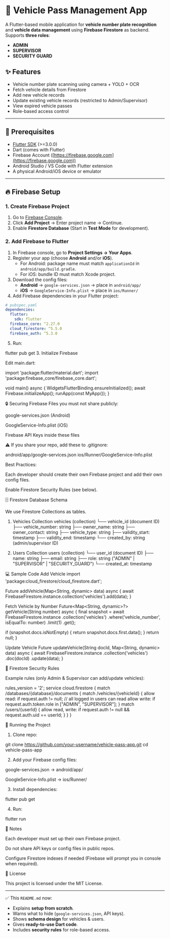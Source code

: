 # 🚗 Vehicle Pass Management App

A Flutter-based mobile application for **vehicle number plate recognition** and **vehicle data management** using **Firebase Firestore** as backend.  
Supports **three roles**:  
- **ADMIN**  
- **SUPERVISOR**  
- **SECURITY GUARD**  

## ✨ Features
- Vehicle number plate scanning using camera + YOLO + OCR  
- Fetch vehicle details from Firestore  
- Add new vehicle records  
- Update existing vehicle records (restricted to Admin/Supervisor)  
- View expired vehicle passes  
- Role-based access control  

---

## 🔧 Prerequisites
- [Flutter SDK](https://docs.flutter.dev/get-started/install) (>=3.0.0)
- Dart (comes with Flutter)
- Firebase Account ([https://firebase.google.com](https://firebase.google.com))
- Android Studio / VS Code with Flutter extension
- A physical Android/iOS device or emulator

---

## 🔥 Firebase Setup

### 1. Create Firebase Project
1. Go to [Firebase Console](https://console.firebase.google.com/).
2. Click **Add Project** → Enter project name → Continue.
3. Enable **Firestore Database** (Start in **Test Mode** for development).

### 2. Add Firebase to Flutter
1. In Firebase console, go to **Project Settings → Your Apps**.  
2. Register your app (choose **Android** and/or **iOS**).  
   - For Android: package name must match `applicationId` in `android/app/build.gradle`.  
   - For iOS: bundle ID must match Xcode project.  
3. Download the config files:
   - **Android** → `google-services.json` → place in `android/app/`
   - **iOS** → `GoogleService-Info.plist` → place in `ios/Runner/`
4. Add Firebase dependencies in your Flutter project:

```yaml
# pubspec.yaml
dependencies:
  flutter:
    sdk: flutter
  firebase_core: ^2.27.0
  cloud_firestore: ^5.5.0
  firebase_auth: ^5.3.0
```
5. Run:

flutter pub get
3. Initialize Firebase

Edit main.dart:

import 'package:flutter/material.dart';
import 'package:firebase_core/firebase_core.dart';

void main() async {
  WidgetsFlutterBinding.ensureInitialized();
  await Firebase.initializeApp();
  runApp(const MyApp());
}

🔒 Securing Firebase
Files you must not share publicly:

google-services.json (Android)

GoogleService-Info.plist (iOS)

Firebase API Keys inside these files

⚠️ If you share your repo, add these to .gitignore:

android/app/google-services.json
ios/Runner/GoogleService-Info.plist

Best Practices:

Each developer should create their own Firebase project and add their own config files.

Enable Firestore Security Rules (see below).

🗄️ Firestore Database Schema

We use Firestore Collections as tables.

1. Vehicles Collection
vehicles (collection)
 └── vehicle_id (document ID)
       ├── vehicle_number: string
       ├── owner_name: string
       ├── owner_contact: string
       ├── vehicle_type: string
       ├── validity_start: timestamp
       ├── validity_end: timestamp
       └── created_by: string (admin/supervisor ID)

2. Users Collection
users (collection)
 └── user_id (document ID)
       ├── name: string
       ├── email: string
       ├── role: string ("ADMIN" | "SUPERVISOR" | "SECURITY_GUARD")
       └── created_at: timestamp

💻 Sample Code
Add Vehicle
import 'package:cloud_firestore/cloud_firestore.dart';

Future<void> addVehicle(Map<String, dynamic> data) async {
  await FirebaseFirestore.instance.collection('vehicles').add(data);
}

Fetch Vehicle by Number
Future<Map<String, dynamic>?> getVehicle(String number) async {
  final snapshot = await FirebaseFirestore.instance
      .collection('vehicles')
      .where('vehicle_number', isEqualTo: number)
      .limit(1)
      .get();

  if (snapshot.docs.isNotEmpty) {
    return snapshot.docs.first.data();
  }
  return null;
}

Update Vehicle
Future<void> updateVehicle(String docId, Map<String, dynamic> data) async {
  await FirebaseFirestore.instance
      .collection('vehicles')
      .doc(docId)
      .update(data);
}

🔑 Firestore Security Rules

Example rules (only Admin & Supervisor can add/update vehicles):

rules_version = '2';
service cloud.firestore {
  match /databases/{database}/documents {
    match /vehicles/{vehicleId} {
      allow read: if request.auth != null;  // all logged in users can read
      allow write: if request.auth.token.role in ["ADMIN", "SUPERVISOR"];
    }
    match /users/{userId} {
      allow read, write: if request.auth != null && request.auth.uid == userId;
    }
  }
}

🚀 Running the Project

1. Clone repo:

git clone https://github.com/your-username/vehicle-pass-app.git
cd vehicle-pass-app


2. Add your Firebase config files:

google-services.json → android/app/

GoogleService-Info.plist → ios/Runner/

3. Install dependencies:

flutter pub get


4. Run:

flutter run

📌 Notes

Each developer must set up their own Firebase project.

Do not share API keys or config files in public repos.

Configure Firestore indexes if needed (Firebase will prompt you in console when required).

📖 License

This project is licensed under the MIT License.


---

✅ This `README.md` now:  
- Explains **setup from scratch**.  
- Warns what to hide (`google-services.json`, API keys).  
- Shows **schema design** for vehicles & users.  
- Gives **ready-to-use Dart code**.  
- Includes **security rules** for role-based access.  
